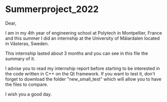 # Summerproject_2022

Dear,

I am in my 4th year of engineering school at Polytech in Montpellier, France and this summer I did an internship at the University of Mälardalen located in Västeras, Sweden.

This internship lasted about 3 months and you can see in this file the summary of it.

I advise you to read my internship report before starting to be interested in the code written in C++ on the Qt framework. If you want to test it, don't forget to download the folder "new_small_test" which will allow you to have the files to compare.

I wish you a good day.
